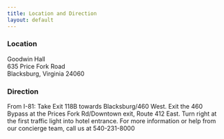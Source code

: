 ```yaml
---
title: Location and Direction
layout: default
---
```


### Location

Goodwin Hall <br>
635 Price Fork Road <br>
Blacksburg, Virginia 24060

### Direction

From I-81: Take Exit 118B towards Blacksburg/460 West. Exit the 460 Bypass at the Prices Fork Rd/Downtown exit, Route 412 East. Turn right at the first traffic light into hotel entrance. For more information or help from our concierge team, call us at 540-231-8000




